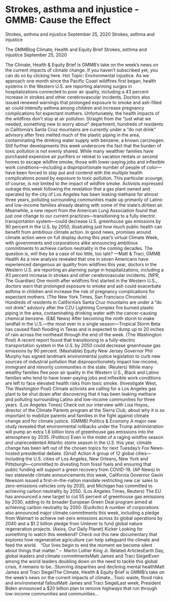 # Strokes, asthma and injustice - GMMB: Cause the Effect


Strokes, asthma and injustice
September 25, 2020
Strokes, asthma and injustice
 
The GMMBlog
Climate, Health and Equity Brief Strokes, asthma and injustice
September 25, 2020
 
The Climate, Health & Equity Brief is GMMB’s take on the week’s news on the current impacts of climate change. If you haven’t subscribed yet, you can do so by clicking here.
Hot Topic: Environmental injustice. As we approach one month since the Pacific Coast wildfires first began, health systems in the Western U.S. are reporting alarming surges in hospitalizations connected to poor air quality, including a 43 percent increase in strokes and other cerebrovascular incidents. Doctors also issued renewed warnings that prolonged exposure to smoke and ash-filled air could intensify asthma among children and increase pregnancy complications for expectant mothers.
Unfortunately, the health impacts of the wildfires don’t stop at air pollution. Straight from the “just what we needed, something new to worry about” department, hundreds of residents in California’s Santa Cruz mountains are currently under a “do not drink” advisory after fires melted much of the plastic piping in the area, contaminating the drinking water supply with benzene, a known carcinogen.
Still further developments this week underscore the fact that the burden of toxic pollution is not evenly shared. While many wealthier families have purchased expensive air purifiers or retreat to vacation rentals or second homes to escape wildfire smoke, those with lower-paying jobs and inflexible work conditions—including a disproportionate number of people of color—have been forced to stay put and contend with the multiple health complications posed by exposure to toxic pollution.
This particular scourge, of course, is not limited to the impact of wildfire smoke. Activists expressed outrage this week following the revelation that a gas plant owned and operated by the city of Los Angeles has been leaking methane for almost three years, polluting surrounding communities made up primarily of Latino and low-income families already dealing with some of the state’s dirtiest air.
Meanwhile, a new report from the American Lung Association found that just one change to our current practices—transitioning to a fully electric transportation system—could decrease U.S. greenhouse gas emissions by 90 percent in the U.S. by 2050, illustrating just how much public health can benefit from ambitious climate action.
In good news, promises around climate action were on full display during this year’s virtual Climate Week, with governments and corporations alike announcing ambitious commitments to achieve carbon neutrality in the coming decades. The question is, will they be a case of too little, too late?
—Matt & Traci, GMMB
Health
As a new analysis revealed that one in seven Americans have experienced dangerous air quality from wildfires this year, doctors in the Western U.S. are reporting an alarming surge in hospitalizations, including a 43 percent increase in strokes and other cerebrovascular incidents. (NPR, The Guardian)
One month after wildfires first started in the Western U.S., doctors warn that prolonged exposure to smoke and ash could exacerbate asthma in children and increase the risk of pregnancy complications for expectant mothers. (The New York Times, San Francisco Chronicle)
Hundreds of residents in California’s Santa Cruz mountains are under a “do not drink” advisory after the CZU Lightning Complex fire burned plastic piping in the area, contaminating drinking water with the cancer-causing chemical benzene. (E&E News)
After becoming the ninth storm to make landfall in the U.S.—the most ever in a single season—Tropical Storm Beta has caused flash flooding in Texas and is expected to dump up to 20 inches of rain across the northeast through the end of the week. (The Washington Post)
A recent report found that transitioning to a fully-electric transportation system in the U.S. by 2050 could decrease greenhouse gas emissions by 90 percent. (Mashable)
Equity
New Jersey Governor Phil Murphy has signed landmark environmental justice legislation to curb new sources of industrial pollution that disproportionately impact low-income, immigrant and minority communities in the state. (Reuters)
While many wealthy families flee poor air quality in the Western U.S., Black and Latino families who tend to have lower-paying jobs and inflexible work conditions are left to face elevated health risks from toxic smoke. (Investigate West, The Washington Post)
Climate activists are calling for a Los Angeles gas plant to be shut down after discovering that it has been leaking methane and polluting surrounding Latino and low-income communities for three years. (Los Angeles Times)
Check out our interview with Lisa Hoyos, director of the Climate Parents program at the Sierra Club, about why it is so important to mobilize parents and families in the fight against climate change and for climate justice. (GMMB)
Politics & Economy
A major new study revealed that environmental rollbacks under the Trump administration will pump an extra 1.8 billion tons of greenhouse gas emissions into the atmosphere by 2035. (Politico)
Even in the midst of a raging wildfire season and unprecedented Atlantic storm season in the U.S. this year, climate change has been left out of the chosen topics for next Tuesday’s Fox News-hosted presidential debate. (Grist)
Action
A group of 12 global cities—including the U.S. cities of Los Angeles, New Orleans, New York and Pittsburgh—committed to divesting from fossil fuels and ensuring that public funding will support a green recovery from COVID-19. (AP News)
In two statewide climate announcements this week, California Governor Gavin Newsom issued a first-in-the-nation mandate restricting new car sales to zero-emissions vehicles only by 2035, and Michigan has committed to achieving carbon neutrality by 2050. (Los Angeles Times, Reuters)
The EU has announced a new target to cut 55 percent of greenhouse gas emissions by 2030, adding to its broader European Green Deal program aimed at achieving carbon neutrality by 2050. (EurActiv)
A number of corporations also announced major climate commitments this week, including a pledge from Walmart to achieve net-zero emissions across its global operations by 2040 and a $1.2 billion pledge from Unilever to fund global nature regeneration projects. (Axios, Our Daily Planet)
Kicker
Looking for something to watch this weekend? Check out this new documentary that explores how regenerative agriculture can help safeguard the climate and feed the world.
 
“Our lives begin to end the moment we become silent about things that matter.”
–  Martin Luther King Jr.
Related ArticlesEarth Day, global leaders and climate commitmentsMatt James and Traci SiegelEven among the world leaders doubling down on the need to tackle this global crisis, it remains to be…Stunning disparities and declining mental healthMatt James and Traci SiegelThe Climate, Health & Equity Brief is GMMB’s take on the week’s news on the current impacts of climate…Toxic waste, flood risks and environmental falloutMatt James and Traci SiegelLast week, President Biden announced a $20 billion plan to remove highways that run through low-income communities and communities…
